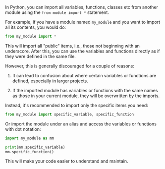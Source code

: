 In Python, you can import all variables, functions, classes etc from another module using the `from module import *` statement.

For example, if you have a module named `my_module` and you want to import all its contents, you would do:

```python
from my_module import *
```

This will import all "public" items, i.e., those not beginning with an underscore. After this, you can use the variables and functions directly as if they were defined in the same file.

However, this is generally discouraged for a couple of reasons:

1. It can lead to confusion about where certain variables or functions are defined, especially in larger projects.

2. If the imported module has variables or functions with the same names as those in your current module, they will be overwritten by the imports.

Instead, it's recommended to import only the specific items you need:

```python
from my_module import specific_variable, specific_function
```

Or import the module under an alias and access the variables or functions with dot notation:

```python
import my_module as mm

print(mm.specific_variable)
mm.specific_function()
```

This will make your code easier to understand and maintain.
